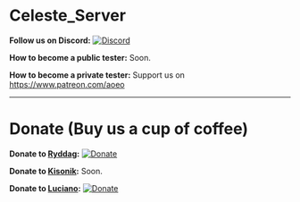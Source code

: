 # Celeste_Server

**Follow us on Discord:** [![Discord](https://img.shields.io/discord/234105032381825024.svg)](https://discord.gg/pkM2RAm)

**How to become a public tester:** Soon.

**How to become a private tester:** Support us on https://www.patreon.com/aoeo

---------------------------------------------------------------------------------------------------------------

# Donate (Buy us a cup of coffee)

**Donate to [Ryddag](https://github.com/orgs/ProjectCeleste/people/Ryddag):** [![Donate](https://img.shields.io/badge/Donate-PayPal-green.svg)](https://www.paypal.com/cgi-bin/webscr?cmd=_s-xclick&hosted_button_id=UJDJK24W5VUDW)

**Donate to [Kisonik](https://github.com/orgs/ProjectCeleste/people/kisonik):** Soon.

**Donate to [Luciano](https://github.com/orgs/ProjectCeleste/people/luciano7):** [![Donate](https://img.shields.io/badge/Donate-PayPal-green.svg)](https://paypal.me/LucianoPereira) 

